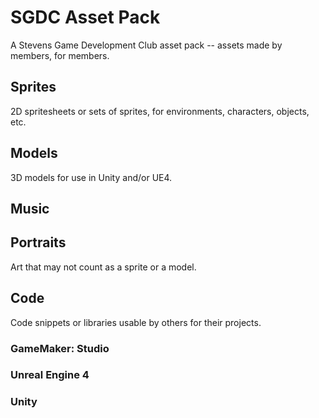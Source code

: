 # SGDC Asset Pack
A Stevens Game Development Club asset pack -- assets made by members, for members.

## Sprites
2D spritesheets or sets of sprites, for environments, characters, objects, etc.
## Models
3D models for use in Unity and/or UE4.
## Music

## Portraits
Art that may not count as a sprite or a model.
## Code
Code snippets or libraries usable by others for their projects.
### GameMaker: Studio
### Unreal Engine 4
### Unity
